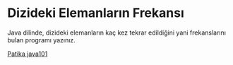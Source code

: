 # Dizideki Elemanların Frekansı

Java dilinde, dizideki elemanların kaç kez tekrar edildiğini yani frekanslarını bulan programı yazınız.

[Patika java101](https://app.patika.dev/courses/java101)